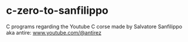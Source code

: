 # c-zero-to-sanfilippo
C programs regarding the Youtube C corse made by Salvatore Sanfilippo aka antire: www.youtube.com/@antirez
